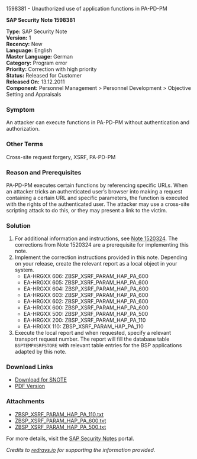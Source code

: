 1598381 - Unauthorized use of application functions in PA-PD-PM

**SAP Security Note 1598381**

**Type:** SAP Security Note  
**Version:** 1  
**Recency:** New  
**Language:** English  
**Master Language:** German  
**Category:** Program error  
**Priority:** Correction with high priority  
**Status:** Released for Customer  
**Released On:** 13.12.2011  
**Component:** Personnel Management > Personnel Development > Objective Setting and Appraisals

### Symptom
An attacker can execute functions in PA-PD-PM without authentication and authorization.

### Other Terms
Cross-site request forgery, XSRF, PA-PD-PM

### Reason and Prerequisites
PA-PD-PM executes certain functions by referencing specific URLs. When an attacker tricks an authenticated user’s browser into making a request containing a certain URL and specific parameters, the function is executed with the rights of the authenticated user. The attacker may use a cross-site scripting attack to do this, or they may present a link to the victim.

### Solution
1. For additional information and instructions, see [Note 1520324](https://me.sap.com/notes/1520324). The corrections from Note 1520324 are a prerequisite for implementing this note.
2. Implement the correction instructions provided in this note. Depending on your release, create the relevant report as a local object in your system.
   - EA-HRGXX 606: ZBSP_XSRF_PARAM_HAP_PA_600
   - EA-HRGXX 605: ZBSP_XSRF_PARAM_HAP_PA_600
   - EA-HRGXX 604: ZBSP_XSRF_PARAM_HAP_PA_600
   - EA-HRGXX 603: ZBSP_XSRF_PARAM_HAP_PA_600
   - EA-HRGXX 602: ZBSP_XSRF_PARAM_HAP_PA_600
   - EA-HRGXX 600: ZBSP_XSRF_PARAM_HAP_PA_600
   - EA-HRGXX 500: ZBSP_XSRF_PARAM_HAP_PA_500
   - EA-HRGXX 200: ZBSP_XSRF_PARAM_HAP_PA_110
   - EA-HRGXX 110: ZBSP_XSRF_PARAM_HAP_PA_110
3. Execute the local report and when requested, specify a relevant transport request number. The report will fill the database table `BSPTEMPXSRFSTORE` with relevant table entries for the BSP applications adapted by this note.

### Download Links
- [Download for SNOTE](https://notesdownloads.sap.com/note/0040000009489032017)
- [PDF Version](https://me.sap.com/sap/support/sfm/notes/print/0001598381?language=en-US&token=651CE88BC7490E990E0393F633BD8EF0)

### Attachments
- [ZBSP_XSRF_PARAM_HAP_PA_110.txt](https://me.sap.com/sap/support/sapnotes/public/services/attachment.htm?iv_key=012006153200000259432011&iv_version=0001&iv_guid=44F9E50DB259474A8AF92325DA990B16)
- [ZBSP_XSRF_PARAM_HAP_PA_600.txt](https://me.sap.com/sap/support/sapnotes/public/services/attachment.htm?iv_key=012006153200000259432011&iv_version=0001&iv_guid=CF08447E8414FE408CF4EB1851F4A229)
- [ZBSP_XSRF_PARAM_HAP_PA_500.txt](https://me.sap.com/sap/support/sapnotes/public/services/attachment.htm?iv_key=012006153200000259432011&iv_version=0001&iv_guid=C48B76B095208F4A9A5EABC8D2838C25)

For more details, visit the [SAP Security Notes](https://me.sap.com/) portal.

*Credits to [redrays.io](https://redrays.io) for supporting the information provided.*
